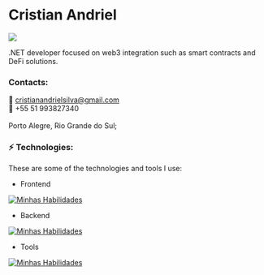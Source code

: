 # Cristian Andriel
[<img src="https://img.shields.io/badge/linkedin-%230077B5.svg?&style=for-the-badge&logo=linkedin&logoColor=white" />](https://www.linkedin.com/in/cristian-andriel/)

.NET developer focused on web3 integration such as smart contracts and DeFi solutions.

### Contacts:<br>
  :email: cristianandrielsilva@gmail.com <br>
  :iphone: +55 51 993827340 <br>
<br>
Porto Alegre, Rio Grande do Sul;

### ⚡ Technologies:

These are some of the technologies and tools I use:

- Frontend

[![Minhas Habilidades](https://skillicons.dev/icons?i=html,css,jquery,react,next,tailwind,bootstrap)](https://skillicons.dev)

- Backend

[![Minhas Habilidades](https://skillicons.dev/icons?i=c,cs,cpp,dotnet,js)](https://skillicons.dev)


- Tools

[![Minhas Habilidades](https://skillicons.dev/icons?i=aws,azure,git,github,githubactions,gitlab,figma)](https://skillicons.dev)
